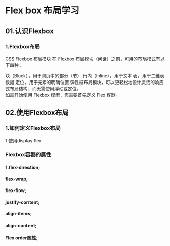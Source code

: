 # Flex box 布局学习
## 01.认识Flexbox
### 1.Flexbox布局
CSS Flexbox 布局模块
在 Flexbox 布局模块（问世）之前，可用的布局模式有以下四种：

块（Block），用于网页中的部分（节）
行内（Inline），用于文本
表，用于二维表数据
定位，用于元素的明确位置
弹性框布局模块，可以更轻松地设计灵活的响应式布局结构，而无需使用浮动或定位。  
如需开始使用 Flexbox 模型，您需要首先定义 Flex 容器。
## 02.使用Flexbox布局
### 1.如何定义Flexbox布局
1.使用display:flex
### Flexbox容器的属性
#### 1.flex-direction; 
#### flex-wrap;
#### flex-flow;
#### justify-content;
#### align-items;
#### align-content;
#### Flex order属性;





